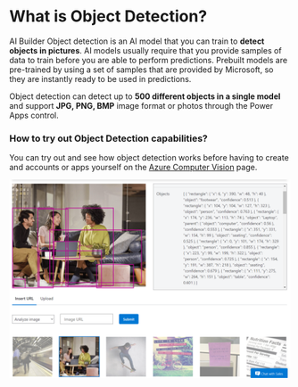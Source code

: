 # What is Object Detection?

AI Builder Object detection is an AI model that you can train to **detect objects in pictures**. AI models usually require that you provide samples of data to train before you are able to perform predictions. Prebuilt models are pre-trained by using a set of samples that are provided by Microsoft, so they are instantly ready to be used in predictions.

Object detection can detect up to **500 different objects in a single model** and support **JPG, PNG, BMP** image format or photos through the Power Apps control.

### How to try out Object Detection capabilities?

You can try out and see how object detection works before having to create and accounts or apps yourself on the [Azure Computer Vision](https://azure.microsoft.com/services/cognitive-services/computer-vision/?WT.mc_id=aiml-8438-ayyonet#features) page. 

![Try out Computer Vision capabilities](../../.gitbook/assets/seeitinaction.png)

